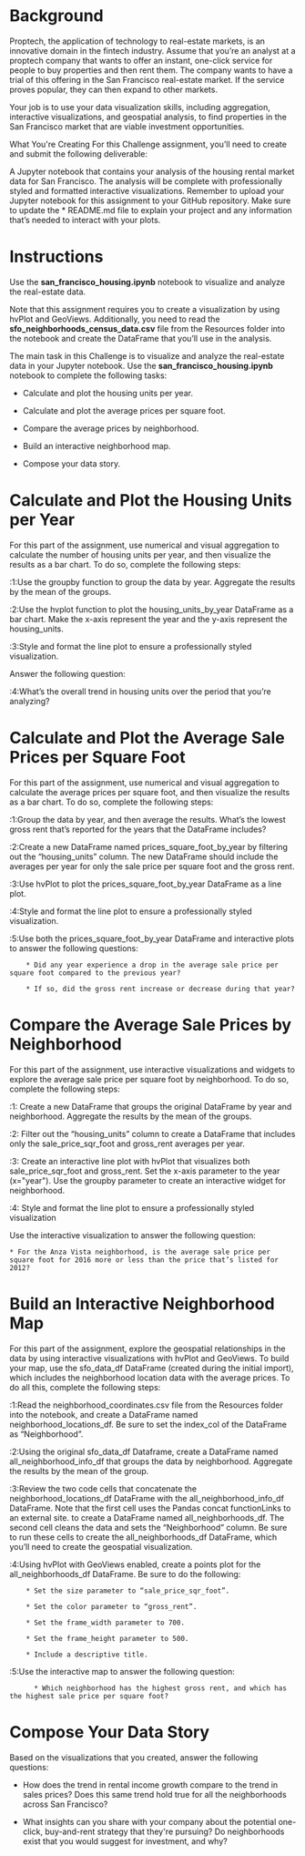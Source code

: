 # Background
Proptech, the application of technology to real-estate markets, is an innovative domain in the fintech industry. Assume that you’re an analyst at a proptech company that wants to offer an instant, one-click service for people to buy properties and then rent them. The company wants to have a trial of this offering in the San Francisco real-estate market. If the service proves popular, they can then expand to other markets.

Your job is to use your data visualization skills, including aggregation, interactive visualizations, and geospatial analysis, to find properties in the San Francisco market that are viable investment opportunities.

What You're Creating
For this Challenge assignment, you’ll need to create and submit the following deliverable:

A Jupyter notebook that contains your analysis of the housing rental market data for San Francisco. The analysis will be complete with professionally styled and formatted interactive visualizations.
Remember to upload your Jupyter notebook for this assignment to your GitHub repository. Make sure to update the * README.md file to explain your project and any information that’s needed to interact with your plots.

# Instructions
Use the **san_francisco_housing.ipynb** notebook to visualize and analyze the real-estate data.

Note that this assignment requires you to create a visualization by using hvPlot and GeoViews. Additionally, you need to read the **sfo_neighborhoods_census_data.csv** file from the Resources folder into the notebook and create the DataFrame that you’ll use in the analysis.

The main task in this Challenge is to visualize and analyze the real-estate data in your Jupyter notebook. Use the **san_francisco_housing.ipynb** notebook to complete the following tasks:

  * Calculate and plot the housing units per year.

  * Calculate and plot the average prices per square foot.

  * Compare the average prices by neighborhood.

  * Build an interactive neighborhood map.

  * Compose your data story.

# Calculate and Plot the Housing Units per Year
For this part of the assignment, use numerical and visual aggregation to calculate the number of housing units per year, and then visualize the results as a bar chart. To do so, complete the following steps:

  :1:Use the groupby function to group the data by year. Aggregate the results by the mean of the groups.

  :2:Use the hvplot function to plot the housing_units_by_year DataFrame as a bar chart. Make the x-axis represent the year and the y-axis represent the housing_units.

  :3:Style and format the line plot to ensure a professionally styled visualization.

  Answer the following question:

  :4:What’s the overall trend in housing units over the period that you’re analyzing?

# Calculate and Plot the Average Sale Prices per Square Foot
For this part of the assignment, use numerical and visual aggregation to calculate the average prices per square foot, and then visualize the results as a bar chart. To do so, complete the following steps:

  :1:Group the data by year, and then average the results. What’s the lowest gross rent that’s reported for the years that the DataFrame includes?

  :2:Create a new DataFrame named prices_square_foot_by_year by filtering out the “housing_units” column. The new DataFrame should include the averages per year for only the sale price per square foot and the gross rent.

  :3:Use hvPlot to plot the prices_square_foot_by_year DataFrame as a line plot.

  :4:Style and format the line plot to ensure a professionally styled visualization.

  :5:Use both the prices_square_foot_by_year DataFrame and interactive plots to answer the following questions:

        * Did any year experience a drop in the average sale price per square foot compared to the previous year?

        * If so, did the gross rent increase or decrease during that year?

# Compare the Average Sale Prices by Neighborhood
For this part of the assignment, use interactive visualizations and widgets to explore the average sale price per square foot by neighborhood. To do so, complete the following steps:

  :1: Create a new DataFrame that groups the original DataFrame by year and neighborhood. Aggregate the results by the mean of the groups.

  :2: Filter out the “housing_units” column to create a DataFrame that includes only the sale_price_sqr_foot and gross_rent averages per year.

  :3: Create an interactive line plot with hvPlot that visualizes both sale_price_sqr_foot and gross_rent. Set the x-axis parameter to the year (x="year"). Use the groupby parameter to create an interactive widget for neighborhood.

  :4: Style and format the line plot to ensure a professionally styled visualization

  Use the interactive visualization to answer the following question:

    * For the Anza Vista neighborhood, is the average sale price per square foot for 2016 more or less than the price that’s listed for 2012?

# Build an Interactive Neighborhood Map
For this part of the assignment, explore the geospatial relationships in the data by using interactive visualizations with hvPlot and GeoViews. To build your map, use the sfo_data_df DataFrame (created during the initial import), which includes the neighborhood location data with the average prices. To do all this, complete the following steps:

  :1:Read the neighborhood_coordinates.csv file from the Resources folder into the notebook, and create a DataFrame named neighborhood_locations_df. Be sure to set the index_col of the DataFrame as “Neighborhood”.

  :2:Using the original sfo_data_df Dataframe, create a DataFrame named all_neighborhood_info_df that groups the data by neighborhood. Aggregate the results by the mean of the group.

  :3:Review the two code cells that concatenate the neighborhood_locations_df DataFrame with the all_neighborhood_info_df DataFrame. Note that the first cell uses the Pandas concat functionLinks to an external site. to create a DataFrame named all_neighborhoods_df. The second cell cleans the data and sets the “Neighborhood” column. Be sure to run these cells to create the all_neighborhoods_df DataFrame, which you’ll need to create the geospatial visualization.

  :4:Using hvPlot with GeoViews enabled, create a points plot for the all_neighborhoods_df DataFrame. Be sure to do the following:

        * Set the size parameter to “sale_price_sqr_foot”.

        * Set the color parameter to “gross_rent”.

        * Set the frame_width parameter to 700.

        * Set the frame_height parameter to 500.

        * Include a descriptive title.

  :5:Use the interactive map to answer the following question:

          * Which neighborhood has the highest gross rent, and which has the highest sale price per square foot?

# Compose Your Data Story
Based on the visualizations that you created, answer the following questions:

  * How does the trend in rental income growth compare to the trend in sales prices? Does this same trend hold true for all the neighborhoods across San Francisco?

  * What insights can you share with your company about the potential one-click, buy-and-rent strategy that they're pursuing? Do neighborhoods exist that you would suggest for investment, and why?
